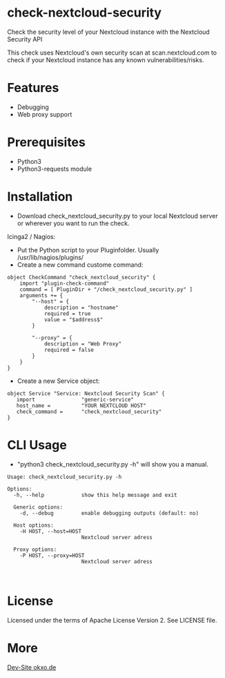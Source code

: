 # check-nextcloud-security
Check the security level of your Nextcloud instance with the Nextcloud Security API

This check uses Nextcloud's own security scan at scan.nextcloud.com to check if your Nextcloud instance has any known vulnerabilities/risks.

# Features
- Debugging
- Web proxy support


# Prerequisites
- Python3
- Python3-requests module

# Installation
- Download check_nextcloud_security.py to your local Nextcloud server or wherever you want to run the check.

Icinga2 / Nagios: 
- Put the Python script to your Pluginfolder. Usually /usr/lib/nagios/plugins/
- Create a new command custome command:
```
object CheckCommand "check_nextcloud_security" {
    import "plugin-check-command"
    command = [ PluginDir + "/check_nextcloud_security.py" ]
    arguments += {
        "--host" = {
            description = "hostname"
            required = true
            value = "$address$"
        }
        
        "--proxy" = {
            description = "Web Proxy"
            required = false
        }
    }
}

```

- Create a new Service object:

```
object Service "Service: Nextcloud Security Scan" {
   import               "generic-service"
   host_name =          "YOUR NEXTCLOUD HOST"
   check_command =      "check_nextcloud_security"
}
```


# CLI Usage
- "python3 check_nextcloud_security.py -h" will show you a manual.

```
Usage: check_nextcloud_security.py -h 

Options:
  -h, --help            show this help message and exit

  Generic options:
    -d, --debug         enable debugging outputs (default: no)

  Host options:
    -H HOST, --host=HOST
                        Nextcloud server adress

  Proxy options:
    -P HOST, --proxy=HOST
                        Nextcloud server adress



```

# License
Licensed under the terms of Apache License Version 2. See LICENSE file.

# More
[Dev-Site okxo.de](https://okxo.de/nextcloud-security/)
